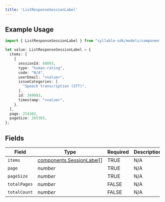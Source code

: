 ```yaml
---
title: 'ListResponseSessionLabel'
---
```


## Example Usage

```typescript
import { ListResponseSessionLabel } from "syllable-sdk/models/components";

let value: ListResponseSessionLabel = {
  items: [
    {
      sessionId: 68093,
      type: "human-rating",
      code: "N/A",
      userEmail: "<value>",
      issueCategories: [
        "Speech transcription (STT)",
      ],
      id: 349993,
      timestamp: "<value>",
    },
  ],
  page: 254382,
  pageSize: 265303,
};
```

## Fields

| Field                                                                | Type                                                                 | Required                                                             | Description                                                          |
| -------------------------------------------------------------------- | -------------------------------------------------------------------- | -------------------------------------------------------------------- | -------------------------------------------------------------------- |
| `items`                                                              | [components.SessionLabel](/sdk-docs/models/components/sessionlabel)[] | TRUE                                                   | N/A                                                                  |
| `page`                                                               | *number*                                                             | TRUE                                                   | N/A                                                                  |
| `pageSize`                                                           | *number*                                                             | TRUE                                                   | N/A                                                                  |
| `totalPages`                                                         | *number*                                                             | FALSE                                                   | N/A                                                                  |
| `totalCount`                                                         | *number*                                                             | FALSE                                                   | N/A                                                                  |